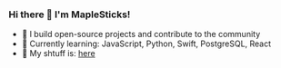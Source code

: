 ### Hi there 👋 I'm MapleSticks!  
- 🌟 I build open-source projects and contribute to the community  
- 🌱 Currently learning: JavaScript, Python, Swift, PostgreSQL, React
- 📝 My shtuff is: [here](https://mxplesticks.github.io/MapleVisuals/)
